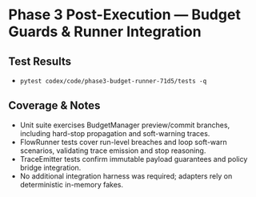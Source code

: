 # Phase 3 Post-Execution — Budget Guards & Runner Integration

## Test Results
- `pytest codex/code/phase3-budget-runner-71d5/tests -q`

## Coverage & Notes
- Unit suite exercises BudgetManager preview/commit branches, including hard-stop propagation and soft-warning traces.
- FlowRunner tests cover run-level breaches and loop soft-warn scenarios, validating trace emission and stop reasoning.
- TraceEmitter tests confirm immutable payload guarantees and policy bridge integration.
- No additional integration harness was required; adapters rely on deterministic in-memory fakes.
